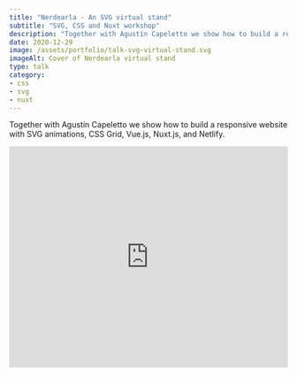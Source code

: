 ```yaml
---
title: "Nerdearla - An SVG virtual stand"
subtitle: "SVG, CSS and Nuxt workshop"
description: "Together with Agustín Capeletto we show how to build a responsive website with SVG animations, CSS Grid, Vue.js, Nuxt.js, and Netlify."
date: 2020-12-29
image: /assets/portfolio/talk-svg-virtual-stand.svg
imageAlt: Cover of Nerdearla virtual stand
type: talk
category: 
- css
- svg
- nuxt
---
```


Together with Agustín Capeletto we show how to build a responsive website with SVG animations, CSS Grid, Vue.js, Nuxt.js, and Netlify.

<iframe class="iframe-post" width="100%" height="400" src="https://www.youtube.com/embed/fUTEryzf6ag?si=mWyWRkOcKRZn-8A_" title="YouTube video player" frameborder="0" allow="accelerometer; autoplay; clipboard-write; encrypted-media; gyroscope; picture-in-picture; web-share" referrerpolicy="strict-origin-when-cross-origin" allowfullscreen></iframe>